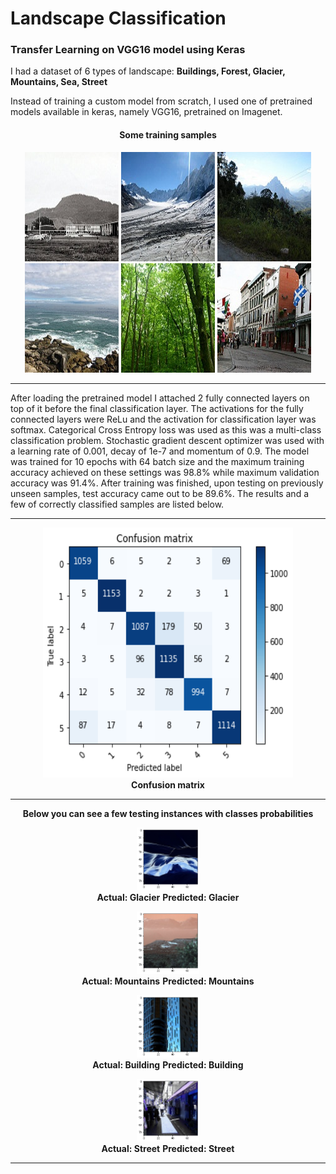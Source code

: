# Landscape Classification
<h3> Transfer Learning on VGG16 model using Keras </h3>

I had a dataset of 6 types of landscape: <b>Buildings, Forest, Glacier, Mountains, Sea, Street</b>

Instead of training a custom model from scratch, I used one of pretrained models available in keras, namely VGG16, pretrained on Imagenet.

<h4><p align="center">Some training samples</p></h4>

<p align="center">
  <img width="150" height="175" src='https://github.com/mhassan93/landscape-classification-TL/blob/main/Images/0.jpg'/>
  <img width="150" height="175" src='https://github.com/mhassan93/landscape-classification-TL/blob/main/Images/10.jpg'/>
  <img width="150" height="175" src='https://github.com/mhassan93/landscape-classification-TL/blob/main/Images/16.jpg'/>
  <img width="150" height="175" src='https://github.com/mhassan93/landscape-classification-TL/blob/main/Images/7.jpg'/>
  <img width="150" height="175" src='https://github.com/mhassan93/landscape-classification-TL/blob/main/Images/8.jpg'/>
  <img width="150" height="175" src='https://github.com/mhassan93/landscape-classification-TL/blob/main/Images/9.jpg'/>
</p>


<hr>
After loading the pretrained model I attached 2 fully connected layers on top of it before the final classification layer. The activations for the fully connected layers were ReLu and the activation for classification layer was softmax. Categorical Cross Entropy loss was used as this was a multi-class classification problem. Stochastic gradient descent optimizer was used with a learning rate of 0.001, decay of 1e-7 and momentum of 0.9. The model was trained for 10 epochs with 64 batch size and the maximum training accuracy achieved on these settings was 98.8% while maximum validation accuracy was 91.4%. After training was finished, upon testing on previously unseen samples, test accuracy came out to be 89.6%. The results and a few of correctly classified samples are listed below.

<hr>
<p align="center">
  <img width="400" height="400" src="https://github.com/mhassan93/landscape-classification-TL/blob/main/Results/Confusion%20Matrix.png"/><br/>
  <b>Confusion matrix</b>
</p>
</hr>

<hr>
<p align="center"><b>Below you can see a few testing instances with classes probabilities</b></p>

<p align="center">
  <img width="100" height="100" src="https://github.com/mhassan93/landscape-classification-TL/blob/main/Results/Glacier.png"/><br/>
  <b>Actual: Glacier</b>
  <b>Predicted: Glacier</b>
</p>

<p align="center">
  <img width="100" height="100" src="https://github.com/mhassan93/landscape-classification-TL/blob/main/Results/Mountains.png"/><br/>
  <b>Actual: Mountains</b>
  <b>Predicted: Mountains</b>
</p>

<p align="center">
  <img width="100" height="100" src="https://github.com/mhassan93/landscape-classification-TL/blob/main/Results/building.png"/><br/>
  <b>Actual: Building</b>
  <b>Predicted: Building</b>
</p>

<p align="center">
  <img width="100" height="100" src="https://github.com/mhassan93/landscape-classification-TL/blob/main/Results/street.png"/><br/>
  <b>Actual: Street</b>
  <b>Predicted: Street</b>
</p>
<hr>
